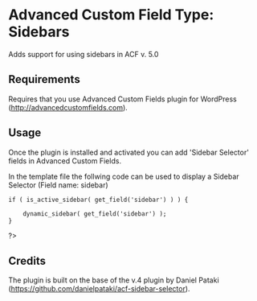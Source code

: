 # Advanced Custom Field Type: Sidebars

Adds support for using sidebars in ACF v. 5.0

## Requirements ##

Requires that you use Advanced Custom Fields plugin for WordPress (http://advancedcustomfields.com).

## Usage ##

Once the plugin is installed and activated you can add 'Sidebar Selector' fields in Advanced Custom Fields.

In the template file the follwing code can be used to display a Sidebar Selector (Field name: sidebar)

```
if ( is_active_sidebar( get_field('sidebar') ) ) {

	dynamic_sidebar( get_field('sidebar') );
}
```

?>


## Credits ##

The plugin is built on the base of the v.4 plugin by Daniel Pataki (https://github.com/danielpataki/acf-sidebar-selector).